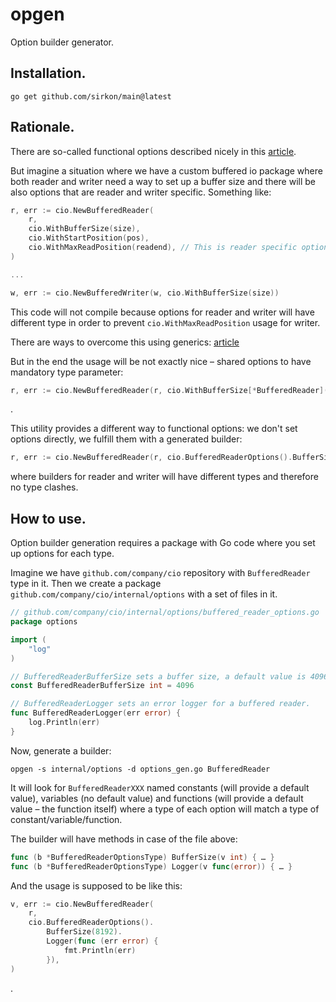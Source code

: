 # opgen

Option builder generator.

## Installation.

```shell
go get github.com/sirkon/main@latest
```

## Rationale.

There are so-called functional options described nicely in this [article](https://golang.cafe/blog/golang-functional-options-pattern.html).

But imagine a situation where we have a custom buffered io package where both reader and writer need a way to set up
a buffer size and there will be also options that are reader and writer specific. Something like:


```go
r, err := cio.NewBufferedReader(
	r, 
	cio.WithBufferSize(size), 
	cio.WithStartPosition(pos), 
	cio.WithMaxReadPosition(readend), // This is reader specific options. 
)

...

w, err := cio.NewBufferedWriter(w, cio.WithBufferSize(size))
```

This code will not compile because options for reader and writer will have different type in order to prevent
`cio.WithMaxReadPosition` usage for writer.

There are ways to overcome this using generics: [article](https://golang.design/research/generic-option/)

But in the end the usage will be not exactly nice – shared options to have mandatory type parameter:

```go
r, err := cio.NewBufferedReader(r, cio.WithBufferSize[*BufferedReader](size))
```
.

This utility provides a different way to functional options: we don't set options directly, we fulfill them with a 
generated builder:

```go
r, err := cio.NewBufferedReader(r, cio.BufferedReaderOptions().BufferSize(size))
```

where builders for reader and writer will have different types and therefore no type clashes.

## How to use.

Option builder generation requires a package with Go code where you set up options for each type.

Imagine we have `github.com/company/cio` repository with `BufferedReader` type in it. Then we create a package
`github.com/company/cio/internal/options` with a set of files in it.

```go
// github.com/company/cio/internal/options/buffered_reader_options.go
package options

import (
	"log"
)

// BufferedReaderBufferSize sets a buffer size, a default value is 4096.
const BufferedReaderBufferSize int = 4096

// BufferedReaderLogger sets an error logger for a buffered reader.
func BufferedReaderLogger(err error) {
	log.Println(err)
}
```

Now, generate a builder:

```shell
opgen -s internal/options -d options_gen.go BufferedReader
```

It will look for `BufferedReaderXXX` named constants (will provide a default value), variables (no default value) and
functions (will provide a default value – the function itself) where a type of each option will match a type of constant/variable/function.

The builder will have methods in case of the file above:

```go
func (b *BufferedReaderOptionsType) BufferSize(v int) { … }
func (b *BufferedReaderOptionsType) Logger(v func(error)) { … }
```

And the usage is supposed to be like this:

```go
v, err := cio.NewBufferedReader(
	r, 
	cio.BufferedReaderOptions().
		BufferSize(8192).
		Logger(func (err error) {
	        fmt.Println(err)
        }), 
)
```
.
